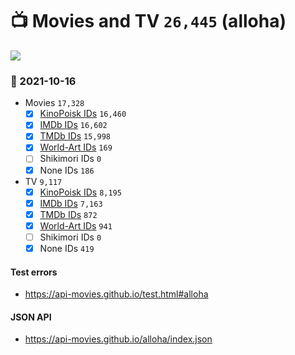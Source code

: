 # :tv: Movies and TV `26,445` (alloha)

<a href="https://API-Movies.github.io"><img src="https://API-Movies.github.io/banner.png?cache"></a>

### :date: 2021-10-16
- Movies `17,328`
  - [x] <a href="https://API-Movies.github.io/alloha/movie_kinopoisk_ids.json">KinoPoisk IDs</a> `16,460`
  - [x] <a href="https://API-Movies.github.io/alloha/movie_imdb_ids.json">IMDb IDs</a> `16,602`
  - [x] <a href="https://API-Movies.github.io/alloha/movie_tmdb_ids.json">TMDb IDs</a> `15,998`
  - [x] <a href="https://API-Movies.github.io/alloha/movie_world_art_ids.json">World-Art IDs</a> `169`
  - [ ] Shikimori IDs `0`
  - [x] None IDs `186`
- TV `9,117`
  - [x] <a href="https://API-Movies.github.io/alloha/tv_kinopoisk_ids.json">KinoPoisk IDs</a> `8,195`
  - [x] <a href="https://API-Movies.github.io/alloha/tv_imdb_ids.json">IMDb IDs</a> `7,163`
  - [x] <a href="https://API-Movies.github.io/alloha/tv_tmdb_ids.json">TMDb IDs</a> `872`
  - [x] <a href="https://API-Movies.github.io/alloha/tv_world_art_ids.json">World-Art IDs</a> `941`
  - [ ] Shikimori IDs `0`
  - [x] None IDs `419`
#### Test errors
- <a href='https://api-movies.github.io/test.html#alloha'>https://api-movies.github.io/test.html#alloha</a>
#### JSON API
- <a href='https://api-movies.github.io/alloha/index.json'>https://api-movies.github.io/alloha/index.json</a>

